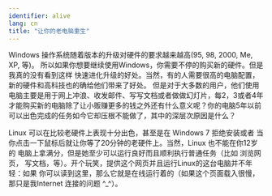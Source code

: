 ```yaml
---
identifier: alive
lang: cn
title: "让你的老电脑重生"
---
```



Windows 操作系统随着版本的升级对硬件的要求越来越高(95, 98, 2000, Me, XP, 等)。 
所以如果你想要继续使用Windows，你需要不停的购买新的硬件。但是我真的没有看到这样
快速进化升级的好处。当然，有的人需要很高的电脑配置，新的硬件和高科技也的确给他们带来了好处。
但是对于大多数的用户，他们使用电脑主要是用于网上冲浪、收发邮件、写写文档或者做做幻灯片，每2，3或者4年才能购买新的电脑除了让小贩赚更多的钱之外还有什么意义呢？你的电脑5年以前可以出色完成的任务如今它却压根不能做了，其中的深层次原因是什么？


Linux 可以在比较老硬件上表现十分出色，甚至是在 Windows 7 拒绝安装或者
当你点击一下鼠标后就让你等了20分钟的老硬件上。当然，Linux 也不能在你12岁的
电脑上拿满分，但是她至少可以运行良好而且顺利执行普通任务（比如 浏览网页，
写文档，等）。开个玩笑，提供这个网页并且运行Linux的这台电脑并不年轻：如果
你可以读到这里，那么它就是在线运行着的（如果这个页面载入很慢，那只是我Internet
连接的问题 ^_^）。




